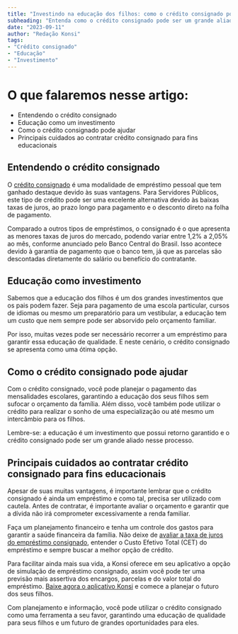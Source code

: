 ```yaml
---
title: "Investindo na educação dos filhos: como o crédito consignado pode ajudar"
subheading: "Entenda como o crédito consignado pode ser um grande aliado na educação dos seus filhos."
date: "2023-09-11"
author: "Redação Konsi"
tags:
- "Crédito consignado"
- "Educação"
- "Investimento"
---
```


# O que falaremos nesse artigo:
- Entendendo o crédito consignado
- Educação como um investimento
- Como o crédito consignado pode ajudar
- Principais cuidados ao contratar crédito consignado para fins educacionais

## Entendendo o crédito consignado

O [crédito consignado](https://konsi.com.br/postagens/por-que-o-credito-consignado-a-melhor-escolha-para-servidores-publicos) é uma modalidade de empréstimo pessoal que tem ganhado destaque devido às suas vantagens. Para Servidores Públicos, este tipo de crédito pode ser uma excelente alternativa devido às baixas taxas de juros, ao prazo longo para pagamento e o desconto direto na folha de pagamento.

Comparado a outros tipos de empréstimos, o consignado é o que apresenta as menores taxas de juros do mercado, podendo variar entre 1,2% a 2,05% ao mês, conforme anunciado pelo Banco Central do Brasil. Isso acontece devido à garantia de pagamento que o banco tem, já que as parcelas são descontadas diretamente do salário ou benefício do contratante.

## Educação como investimento

Sabemos que a educação dos filhos é um dos grandes investimentos que os pais podem fazer. Seja para pagamento de uma escola particular, cursos de idiomas ou mesmo um preparatório para um vestibular, a educação tem um custo que nem sempre pode ser absorvido pelo orçamento familiar.

Por isso, muitas vezes pode ser necessário recorrer a um empréstimo para garantir essa educação de qualidade. E neste cenário, o crédito consignado se apresenta como uma ótima opção.

## Como o crédito consignado pode ajudar

Com o crédito consignado, você pode planejar o pagamento das mensalidades escolares, garantindo a educação dos seus filhos sem sufocar o orçamento da família. Além disso, você também pode utilizar o crédito para realizar o sonho de uma especialização ou até mesmo um intercâmbio para os filhos.

Lembre-se: a educação é um investimento que possui retorno garantido e o crédito consignado pode ser um grande aliado nesse processo.

## Principais cuidados ao contratar crédito consignado para fins educacionais

Apesar de suas muitas vantagens, é importante lembrar que o crédito consignado é ainda um empréstimo e como tal, precisa ser utilizado com cautela. Antes de contratar, é importante avaliar o orçamento e garantir que a dívida não irá comprometer excessivamente a renda familiar.

Faça um planejamento financeiro e tenha um controle dos gastos para garantir a saúde financeira da família. Não deixe de [avaliar a taxa de juros do empréstimo consignado](https://konsi.com.br/postagens/como-conseguir-a-menor-taxa-de-juros), entender o Custo Efetivo Total (CET) do empréstimo e sempre buscar a melhor opção de crédito. 

Para facilitar ainda mais sua vida, a Konsi oferece em seu aplicativo a opção de simulação de empréstimo consignado, assim você pode ter uma previsão mais assertiva dos encargos, parcelas e do valor total do empréstimo. [Baixe agora o aplicativo Konsi](https://konsi.com.br/download-app) e comece a planejar o futuro dos seus filhos.

Com planejamento e informação, você pode utilizar o crédito consignado como uma ferramenta a seu favor, garantindo uma educação de qualidade para seus filhos e um futuro de grandes oportunidades para eles.
